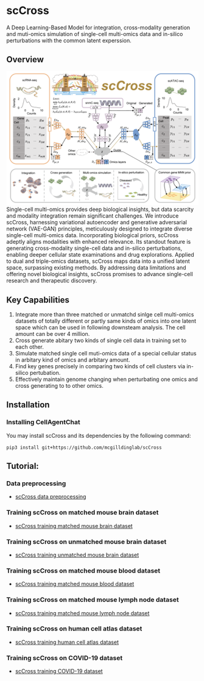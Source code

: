 # scCross
A Deep Learning-Based Model for integration, cross-modality generation and muti-omics simulation of single-cell multi-omics data and in-silico perturbations with the common latent experssion.

## Overview
<img title="Model Overview" alt="Alt text" src="/figures/main.png">
Single-cell multi-omics provides deep biological insights, but data scarcity and modality integration remain significant challenges. We introduce scCross, harnessing variational autoencoder and generative adversarial network (VAE-GAN) principles, meticulously designed to integrate diverse single-cell multi-omics data. Incorporating biological priors, scCross adeptly aligns modalities with enhanced relevance. Its standout feature is generating cross-modality single-cell data and in-silico perturbations, enabling deeper cellular state examinations and drug explorations. Applied to dual and triple-omics datasets, scCross maps data into a unified latent space, surpassing existing methods. By addressing data limitations and offering novel biological insights, scCross promises to advance single-cell research and therapeutic discovery.

## Key Capabilities

1. Integrate more than three matched or unmatchd sinlge cell multi-omics datasets of totally different or partly same kinds of omics into one latent space which can be used in following downsteam analysis. The cell amount can be over 4 million.
2. Cross generate abitary two kinds of single cell data in training set to each other.
3. Simulate matched single cell muti-omics data of a special cellular status in arbitary kind of omics and arbitary amount.
4. Find key genes precisely in comparing two kinds of cell clusters via in-silico pertubation.
5. Effectively maintain genome changing when perturbating one omics and cross generating to to other omics.


## Installation


### Installing CellAgentChat

You may install scCross and its dependencies by the following command:

```
pip3 install git+https://github.com/mcgilldinglab/scCross
```

## Tutorial:
### Data preprocessing
* [scCross data preprocessing](https://github.com/mcgilldinglab/scCross/blob/main/tutorial/data_preprocessing/preprocessing.ipynb)
### Training scCross on matched mouse brain dataset
* [scCross training matched mouse brain dataset](https://github.com/mcgilldinglab/scCross/blob/main/tutorial/benchmark/training_matched_mouse_brain.ipynb)
### Training scCross on unmatched mouse brain dataset
* [scCross training unmatched mouse brain dataset](https://github.com/mcgilldinglab/scCross/blob/main/tutorial/benchmark/training_unmatched_mouse_brain.ipynb)
### Training scCross on matched mouse blood dataset
* [scCross training matched mouse blood dataset](https://github.com/mcgilldinglab/scCross/blob/main/tutorial/benchmark/training_matched_mouse_blood.ipynb)
### Training scCross on matched mouse lymph node dataset
* [scCross training matched mouse lymph node dataset](https://github.com/mcgilldinglab/scCross/blob/main/tutorial/benchmark/training_matched_mouse_lymnode.ipynb)
### Training scCross on human cell atlas dataset
* [scCross training human cell atlas dataset](https://github.com/mcgilldinglab/scCross/blob/main/tutorial/training_human_cell_atlas.ipynb)
### Training scCross on COVID-19 dataset
* [scCross training COVID-19 dataset](https://github.com/mcgilldinglab/scCross/blob/main/tutorial/training_COVID-19.ipynb)